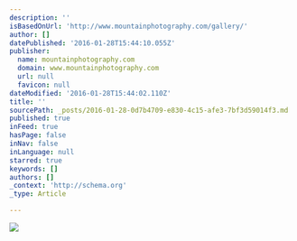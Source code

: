 ```yaml
---
description: ''
isBasedOnUrl: 'http://www.mountainphotography.com/gallery/'
author: []
datePublished: '2016-01-28T15:44:10.055Z'
publisher:
  name: mountainphotography.com
  domain: www.mountainphotography.com
  url: null
  favicon: null
dateModified: '2016-01-28T15:44:02.110Z'
title: ''
sourcePath: _posts/2016-01-28-0d7b4709-e830-4c15-afe3-7bf3d59014f3.md
published: true
inFeed: true
hasPage: false
inNav: false
inLanguage: null
starred: true
keywords: []
authors: []
_context: 'http://schema.org'
_type: Article

---
```

![](http://www.mountainphotography.com/images/275crop/20100822-Uncompahgre-Sunset.jpg)